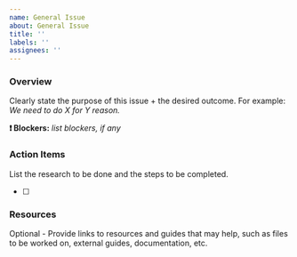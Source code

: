 ```yaml
---
name: General Issue
about: General Issue
title: ''
labels: ''
assignees: ''
---
```


### Overview

Clearly state the purpose of this issue + the desired outcome.
For example: _We need to do X for Y reason._

**❗️ Blockers:** _list blockers, if any_

### Action Items

List the research to be done and the steps to be completed.

- [ ]

### Resources

Optional - Provide links to resources and guides that may help, such as files to be worked on, external guides, documentation, etc.
